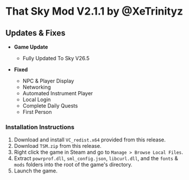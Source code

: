 # That Sky Mod V2.1.1 by @XeTrinityz

## Updates & Fixes
- **Game Update**
  - Fully Updated To Sky V26.5

- **Fixed**
  - NPC & Player Display
  - Networking
  - Automated Instrument Player
  - Local Login
  - Complete Daily Quests
  - First Person

### Installation Instructions
1. Download and install `VC_redist.x64` provided from this release.
2. Download `TSM.zip` from this release.
3. Right click the game in Steam and go to `Manage > Browse Local Files`.
4. Extract `powrprof.dll`, `sml_config.json`, `libcurl.dll`, and the `fonts` & `mods` folders into the root of the game's directory.
5. Launch the game.

